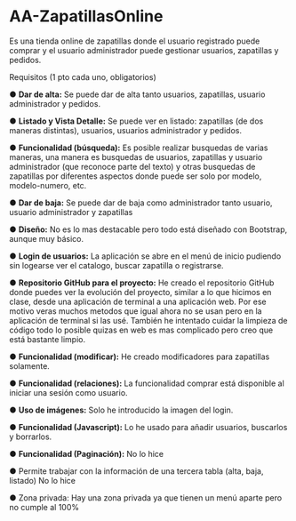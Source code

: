 # AA-ZapatillasOnline
Es una tienda online de zapatillas donde el usuario registrado puede comprar y el usuario administrador puede gestionar usuarios, zapatillas y pedidos.

Requisitos (1 pto cada uno, obligatorios)

●	**Dar de alta:**
    Se puede dar de alta tanto usuarios, zapatillas, usuario administrador y pedidos. 

●	**Listado y Vista Detalle:**
    Se puede ver en listado: zapatillas (de dos maneras distintas), usuarios, usuarios administrador y pedidos.

●	**Funcionalidad (búsqueda):**
    Es posible realizar busquedas de varias maneras, una manera es busquedas de usuarios, zapatillas y usuario administrador (que reconoce parte del texto) y otras busquedas de zapatillas por diferentes aspectos donde puede ser solo por modelo, modelo-numero, etc.    

●	**Dar de baja:**
    Se puede dar de baja como administrador tanto usuario, usuario administrador y zapatillas

●	**Diseño:**
    No es lo mas destacable pero todo está diseñado con Bootstrap, aunque muy básico.

●	**Login de usuarios:**
    La aplicación se abre en el menú de inicio pudiendo sin logearse ver el catalogo, buscar zapatilla o registrarse.


●	**Repositorio GitHub para el proyecto:**
    He creado el repositorio GitHub donde puedes ver la evolución del proyecto, similar a lo que hicimos en clase, desde una aplicación de terminal a una aplicación web. Por ese motivo veras muchos metodos que igual ahora no se usan pero en la aplicación de terminal si las usé.
    También he intentado cuidar la limpieza de código todo lo posible quizas en web es mas complicado pero creo que está bastante limpio.

●	**Funcionalidad (modificar):**
    He creado modificadores para zapatillas solamente.

●	**Funcionalidad (relaciones):** 
    La funcionalidad comprar está disponible al iniciar una sesión como usuario.

●	**Uso de imágenes:**
    Solo he introducido la imagen del login.    

●	**Funcionalidad (Javascript):**
    Lo he usado para añadir usuarios, buscarlos y borrarlos.    

●	**Funcionalidad (Paginación):**
    No lo hice

●	Permite trabajar con la información de una tercera tabla (alta, baja, listado)
    No lo hice

●	Zona privada:
    Hay una zona privada ya que tienen un menú aparte pero no cumple al 100%

